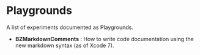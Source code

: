 # Playgrounds
A list of experiments documented as Playgrounds. 

+ **BZMarkdownComments** : How to write code documentation using the new markdown syntax (as of Xcode 7).  
